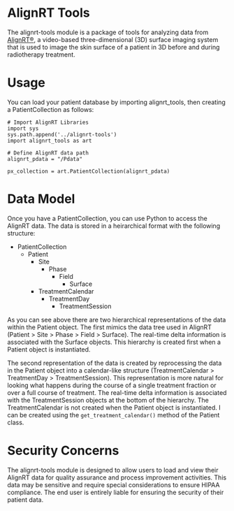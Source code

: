 # AlignRT Tools

The alignrt-tools module is a package of tools for analyzing data from [AlignRT®](http://www.visionrt.com/product/alignrt/), a video-based three-dimensional (3D) surface imaging system that is used to image the skin surface of a patient in 3D before and during radiotherapy treatment.

# Usage

You can load your patient database by importing alignrt_tools, then creating a PatientCollection as follows:

```
# Import AlignRT Libraries
import sys
sys.path.append('../alignrt-tools')
import alignrt_tools as art

# Define AlignRT data path
alignrt_pdata = "/Pdata"

px_collection = art.PatientCollection(alignrt_pdata)
```

# Data Model
Once you have a PatientCollection, you can use Python to access the AlignRT data. The data is stored in a heirarchical format with the following structure:
* PatientCollection
  * Patient
    * Site
      * Phase
        * Field
          * Surface
    * TreatmentCalendar
      * TreatmentDay
        * TreatmentSession

As you can see above there are two hierarchical representations of the data within the Patient object. The first mimics the data tree used in AlignRT (Patient > Site > Phase > Field > Surface). The real-time delta information is associated with the Surface objects. This hierarchy is created first when a Patient object is instantiated. 

The second representation of the data is created by reprocessing the data in the Patient object into a calendar-like structure (TreatmentCalendar > TreatmentDay > TreatmentSession). This representation is more natural for looking what happens during the course of a single treatment fraction or over a full course of treatment. The real-time delta information is associated with the TreatmentSession objects at the bottom of the hierarchy. The TreatmentCalendar is not created when the Patient object is instantiated. I can be created using the `get_treatment_calendar()` method of the Patient class. 

# Security Concerns

The alignrt-tools module is designed to allow users to load and view their AlignRT data for quality assurance and process improvement activities. This data may be sensitive and require special considerations to ensure HIPAA compliance. The end user is entirely liable for ensuring the security of their patient data.
